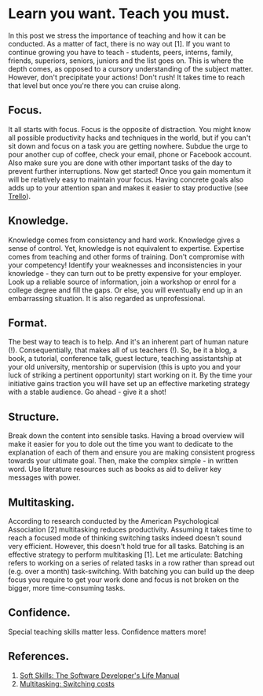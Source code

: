 # Learn you want. Teach you must.

In this post we stress the importance of teaching and how it can be conducted. As a matter of fact, there is no way out [1]. If you want to continue growing you have to teach - students, peers, interns, family, friends, superiors, seniors, juniors and the list goes on. This is where the depth comes, as opposed to a cursory understanding of the subject matter. However, don't precipitate your actions! Don't rush! It takes time to reach that level but once you're there you can cruise along.

## Focus.
It all starts with focus. Focus is the opposite of distraction. You might know all possible productivity hacks and techniques in the world, but if you can't sit down and focus on a task you are getting nowhere. Subdue the urge to pour another cup of coffee, check your email, phone or Facebook account. Also make sure you are done with other important tasks of the day to prevent further interruptions. Now get started! Once you gain momentum it will be relatively easy to maintain your focus. Having concrete goals also adds up to your attention span and makes it easier to stay productive (see [Trello](https://trello.com/)).
## Knowledge.
Knowledge comes from consistency and hard work. Knowledge gives a sense of control. Yet, knowledge is not equivalent to expertise. Expertise comes from teaching and other forms of training. Don't compromise with your competency! Identify your weaknesses and inconsistencies in your knowledge - they can turn out to be pretty expensive for your employer. Look up a reliable source of information, join a workshop or enrol for a college degree and fill the gaps. Or else, you will eventually end up in an embarrassing situation. It is also regarded as unprofessional.
## Format.
The best way to teach is to help. And it's an inherent part of human nature (!). Consequentially, that makes all of us teachers (!). So, be it a blog, a book, a tutorial, conference talk, guest lecture, teaching assistantship at your old university, mentorship or supervision (this is upto you and your luck of striking a pertinent opportunity) start working on it. By the time your initiative gains traction you will have set up an effective marketing strategy with a stable audience. Go ahead - give it a shot!
## Structure.
Break down the content into sensible tasks. Having a broad overview will make it easier for you to dole out the time you want to dedicate to the explanation of each of them and ensure you are making consistent progress towards your ultimate goal. Then, make the complex simple - in written word. Use literature resources such as books as aid to deliver key messages with power.
## Multitasking.
According to research conducted by the American Psychological Association [2] multitasking reduces productivity. Assuming it takes time to reach a focused mode of thinking switching tasks indeed doesn't sound very efficient. However, this doesn't hold true for all tasks. Batching is an effective strategy to perform multitasking [1]. Let me articulate: Batching refers to working on a series of related tasks in a row rather than spread out (e.g. over a month) task-switching. With batching you can build up the deep focus you require to get your work done and focus is not broken on the bigger, more time-consuming tasks.
## Confidence.
Special teaching skills matter less. Confidence matters more!

## References.
1. [Soft Skills: The Software Developer's Life Manual](https://www.amazon.com/Soft-Skills-Software-Developers-Manual/dp/B0158SJ3EM/ref=sr_1_2?crid=3HVFIE1SLSRWW&dchild=1&keywords=soft+skills&qid=1595439982&s=books&sprefix=soft+skills%2Caps%2C252&sr=1-2)
2. [Multitasking: Switching costs](https://www.apa.org/research/action/multitask)
